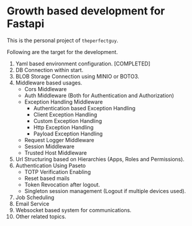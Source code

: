 # Growth based development for Fastapi

This is the personal project of `theperfectguy`.

Following are the target for the development.

1. Yaml based environment configuration. [COMPLETED]
2. DB Connection within start. 
3. BLOB Storage Connection using MINIO or BOTO3.
4. Middleware based usages.
   - Cors Middleware
   - Auth Middleware (Both for Authentication and Authorization)
   - Exception Handling Middleware
     - Authentication based Exception Handling
     - Client Exception Handling
     - Custom Exception Handling
     - Http Exception Handling
     - Payload Exception Handling
   - Request Logger Middleware
   - Session Middleware
   - Trusted Host Middleware
5. Url Structuring based on Hierarchies (Apps, Roles and Permissions).
6. Authentication Using Paseto
   - TOTP Verification Enabling
   - Reset based mails
   - Token Revocation after logout.
   - Singleton session management (Logout if multiple devices used).
7. Job Scheduling
8. Email Service
9. Websocket based system for communications.
10. Other related topics.
